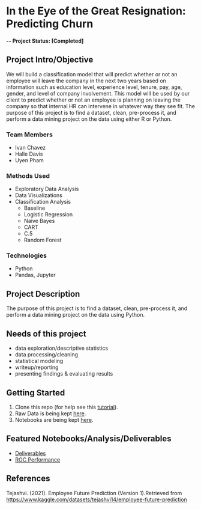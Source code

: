 # In the Eye of the Great Resignation: Predicting Churn

#### -- Project Status: [Completed]

## Project Intro/Objective
We will build a classification model that will predict whether or not an employee will leave the company in the next two years based on information such as education level, experience level, tenure, pay, age, gender, and level of company involvement. This model will be used by our client to predict whether or not an employee is planning on leaving the company so that internal HR can intervene in whatever way they see fit.
The purpose of this project is to find a dataset, clean, pre-process it, and perform a data mining project on the data using either R or Python.

### Team Members
* Ivan Chavez
* Halle Davis
* Uyen Pham


### Methods Used
* Exploratory Data Analysis
* Data Visualizations
* Classification Analysis
  * Baseline 
  * Logistic Regression
  * Naive Bayes
  * CART
  * C.5
  * Random Forest

### Technologies
* Python
* Pandas, Jupyter


## Project Description
The purpose of this project is to find a dataset, clean, pre-process it, and perform a data mining project on the data using Python.

## Needs of this project 

- data exploration/descriptive statistics
- data processing/cleaning
- statistical modeling
- writeup/reporting
- presenting findings & evaluating results

## Getting Started

1. Clone this repo (for help see this [tutorial](https://help.github.com/articles/cloning-a-repository/)).
2. Raw Data is being kept [here](data).
3. Notebooks are being kept [here](notebooks).



## Featured Notebooks/Analysis/Deliverables
* [Deliverables](deliverables)
* [ROC Performance](notebooks/3.0-iac-auc-all-models.ipynb)

## References
Tejashvi. (2021). Employee Future Prediction (Version 1).Retrieved from https://www.kaggle.com/datasets/tejashvi14/employee-future-prediction



